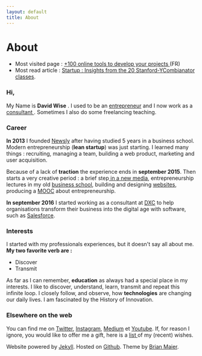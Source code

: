 ```yaml
---
layout: default
title: About
---
```


<div class="post">
  <h1 class="pageTitle">About</h1>

<ul>
      <li>Most visited page : <a href="/Outils">+100 online tools to develop your projects </a> (FR)</li>
      <li>Most read article : <a href="http://www.davidwise.fr/insights-how-to-start-a-startup-yc-stanford-season-1/">Startup : Insights from the 20 Stanford-YCombianator classes</a>.</li>
  </ul>

  <h3>Hi, </h3>
  <p> My Name is <b>David Wise</b> . I used to be an <a href="/startups">entrepreneur</a> and I now work as a <a href="https://www.dxc.technology/"> consultant </a>. Sometimes I also do some freelancing teaching.</p> 

   <h3>Career</h3>
  <p> <b>In 2013</b> I founded <a href="https://vimeo.com/89918281">Newsly</a> after having studied 5 years in a business school. Modern entrepreneurship (<b>lean startup</b>) was just starting. I learned many things : recruiting, managing a team, building a web product, marketing and user acquisition.</p> 

  <p> Because of a lack of <b>traction</b> the experience ends in <b>september 2015</b>. Then starts a very creative period : a brief step<a href="https://www.brief.me/"> in a new media</a>, entrepreneurship lectures in my old <a href="http://www.emlv.fr/"> business school</a>, building and designing <a href="/Portfolio">websites</a>, producing a <a href="https://www.udemy.com/startuptour/?couponCode=DAVIDWISE.FR">MOOC</a> about entrepreneurship.</p> 

  <p><b>In september 2016</b> I started working as a consultant at <a href="https://www.dxc.technology/">DXC</a> to help organisations transform their business into the digital age with software, such as <a href="https://www.salesforce.com/">Salesforce</a>.</p> 

  <h3>Interests</h3>
  <p> I started with my professionals experiences, but it doesn't say all about me. <b> My two favorite verb are :</b> 
  <ul>
  <li>Discover</li> 
  <li>Transmit</li>
  </ul> 

  <p> As far as I can remember, <b>education</b> as always had a special place in my interests. I like to discover, understand, learn, transmit and repeat this infinite loop. I closely follow, and observe, how <b>technologies</b> are changing our daily lives. I am fascinated by the History of Innovation.</p>
 
  <h3> Elsewhere on the web</h3>
  
 <p>You can find me on <a href="https://twitter.com/dawise_">Twitter</a>, <a href="https://www.instagram.com/dawise_/">Instagram</a>, <a href="https://medium.com/@dawise_">Medium</a> et <a href="https://www.youtube.com/channel/UCUtv9U3_GGoBrp_YvSWUj7A">Youtube</a>. If, for reason I ignore, you would like to offer me a gift, here is a <a href="https://kit.com/dawise/la-liste-des-mes-envies">list </a> of my (recent) wishes.</p>

<p> Website powered by <a href="https://jekyllrb.com/">Jekyll</a>. Hosted on <a href="https://github.com/">Github</a>. Theme by <a href="http://brianmaierjr.com">Brian Maier</a>.</p>